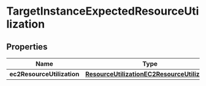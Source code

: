 

# TargetInstanceExpectedResourceUtilization


## Properties

| Name | Type | Description | Notes |
|------------ | ------------- | ------------- | -------------|
|**ec2ResourceUtilization** | [**ResourceUtilizationEC2ResourceUtilization**](ResourceUtilizationEC2ResourceUtilization.md) |  |  [optional] |



